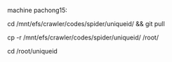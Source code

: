 machine pachong15:

cd /mnt/efs/crawler/codes/spider/uniqueid/ && git pull

cp -r /mnt/efs/crawler/codes/spider/uniqueid/ /root/

cd /root/uniqueid